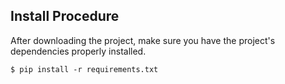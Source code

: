 ## Install Procedure
After downloading the project, make sure you have the project's dependencies properly installed.
```
$ pip install -r requirements.txt